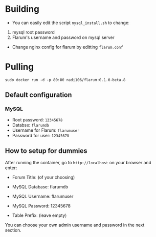 # Building
- You can easily edit the script `mysql_install.sh` to change:
1. mysql root password
2. Flarum's username and password on mysql server

- Change nginx config for flarum by editting `flarum.conf`
    
# Pulling

`sudo docker run -d -p 80:80 nadi106/flarum:0.1.0-beta.8`

## Default configuration

### MySQL
- Root password: `12345678`
- Databse: `flarumdb`
- Username for Flarum: `flarumuser`
- Password for user: `12345678`

## How to setup for dummies
After running the container, go to `http://localhost` on your browser and enter:
- Forum Title: (of your choosing)
    
- MySQL Database: flarumdb
- MySQL Username: flarumuser
- MySQL Password: 12345678
- Table Prefix: (leave empty)

You can choose your own admin username and password in the next section.


